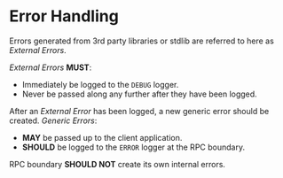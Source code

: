 # Error Handling

Errors generated from 3rd party libraries or stdlib are referred to here as
*External Errors*.


*External Errors* **MUST**:
* Immediately be logged to the `DEBUG` logger.
* Never be passed along any further after they have been logged.


After an *External Error* has been logged, a new generic error should be
created.  *Generic Errors*:

* **MAY** be passed up to the client application.
* **SHOULD** be logged to the `ERROR` logger at the RPC boundary.


RPC boundary **SHOULD NOT** create its own internal errors.
